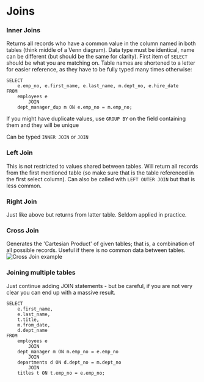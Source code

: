# Joins

### Inner Joins

Returns all records who have a common value in the column named in both tables (think middle of a Venn diagram).  Data type must be identical, name can be different (but should be the same for clarity).  First item of `SELECT` should be what you are matching on.  Table names are shortened to a letter for easier reference, as they have to be fully typed many times otherwise:
```
SELECT 
    e.emp_no, e.first_name, e.last_name, m.dept_no, e.hire_date
FROM
    employees e
        JOIN
    dept_manager_dup m ON e.emp_no = m.emp_no;
```
If you might have duplicate values, use `GROUP BY` on the field containing them and they will be unique

Can be typed `INNER JOIN` or `JOIN`

### Left Join
This is not restricted to values shared between tables.  Will return all records from the first mentioned table (so make sure that is the table referenced in the first select column).  Can also be called with `LEFT OUTER JOIN` but that is less common.

### Right Join
Just like above but returns from latter table.  Seldom applied in practice.

### Cross Join
Generates the 'Cartesian Product' of given tables; that is, a combination of all possible records.  Useful if there is no common data between tables.  
![Cross Join example](https://www.sqlshack.com/wp-content/uploads/2020/02/sql-cross-join-working-principle-1.png)

### Joining multiple tables
Just continue adding JOIN statements - but be careful, if you are not very clear you can end up with a massive result.
```
SELECT 
    e.first_name,
    e.last_name,
    t.title,
    m.from_date,
    d.dept_name
FROM
    employees e
        JOIN
    dept_manager m ON m.emp_no = e.emp_no
        JOIN
    departments d ON d.dept_no = m.dept_no
        JOIN
    titles t ON t.emp_no = e.emp_no;
```